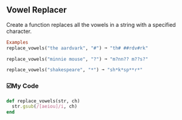 ## Vowel Replacer
Create a function replaces all the vowels in a string with a specified character.
```ruby
Examples
replace_vowels("the aardvark", "#") ➞ "th# ##rdv#rk"

replace_vowels("minnie mouse", "?") ➞ "m?nn?? m??s?"

replace_vowels("shakespeare", "*") ➞ "sh*k*sp**r*"
```
### :ballot_box_with_check:My Code
```ruby
def replace_vowels(str, ch) 
  str.gsub(/[aeiou]/i, ch)
end
```
